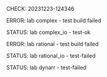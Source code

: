 CHECK: 20231223-124346
ERROR: lab complex - test build failed
STATUS: lab complex_io - test-ok
ERROR: lab rational - test build failed
STATUS: lab rational_io - test-failed
STATUS: lab dynarr - test-failed
